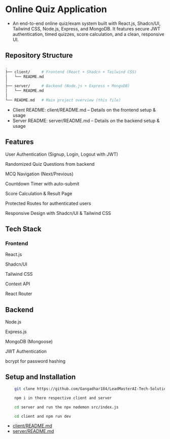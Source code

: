 # Online Quiz Application

- An end-to-end online quiz/exam system built with React.js, Shadcn/UI, Tailwind CSS, Node.js, Express, and MongoDB.
It features secure JWT authentication, timed quizzes, score calculation, and a clean, responsive UI.

## Repository Structure

```bash
.
├── client/     # Frontend (React + Shadcn + Tailwind CSS)
│   └── README.md
│
├── server/     # Backend (Node.js + Express + MongoDB)
│   └── README.md
│
└── README.md   # Main project overview (this file)

```

- Client README: client/README.md – Details on the frontend setup & usage
- Server README: server/README.md – Details on the backend setup & usage

## Features

User Authentication (Signup, Login, Logout with JWT)

Randomized Quiz Questions from backend

MCQ Navigation (Next/Previous)

Countdown Timer with auto-submit

Score Calculation & Result Page

Protected Routes for authenticated users

Responsive Design with Shadcn/UI & Tailwind CSS

## Tech Stack

### Frontend

React.js

Shadcn/UI

Tailwind CSS

Context API

React Router

## Backend

Node.js

Express.js

MongoDB (Mongoose)

JWT Authentication

bcrypt for password hashing

## Setup and Installation

```bash
    git clone https://github.com/Gangadhar184/LeadMasterAI-Tech-Solutions-Assignment.git

    npm i in there respective client and server

    cd server and run the npx nodemon src/index.js

    cd client and npm run dev
```

- [client/README.md](client/README.md)  
- [server/README.md](server/README.md)  
